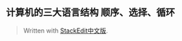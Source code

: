 计算机的三大语言结构
顺序、选择、循环
--



> Written with [StackEdit中文版](https://stackedit.cn/).
<!--stackedit_data:
eyJoaXN0b3J5IjpbLTk5ODM0MTExNV19
-->